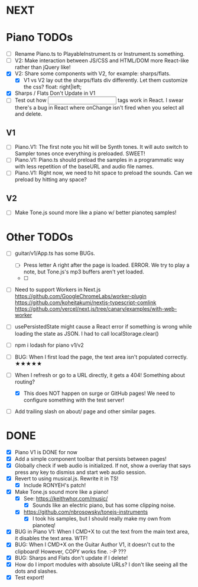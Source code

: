 <!--
- [ ] This is a todo item.
[//]: # (This is a comment. Ugly!)
-->

# NEXT

# Piano TODOs

-   [ ] Rename Piano.ts to PlayableInstrument.ts or Instrument.ts something.
-   [ ] V2: Make interaction between JS/CSS and HTML/DOM more React-like rather than jQuery like!
-   [x] V2: Share some components with V2, for example: sharps/flats.
    -   [x] V1 vs V2 lay out the sharps/flats div differently. Let them customize the css? float: right|left;
-   [x] Sharps / Flats Don't Update in V1
-   [ ] Test out how <input> tags work in React. I swear there's a bug in React where onChange isn't fired when you select all and delete.

## V1

-   [ ] Piano.V1: The first note you hit will be Synth tones. It will auto switch to Sampler tones once everything is preloaded. SWEET!
-   [ ] Piano.V1: Piano.ts should preload the samples in a programmatic way with less repetition of the baseURL and audio file names.
-   [ ] Piano.V1: Right now, we need to hit space to preload the sounds. Can we preload by hitting any space?

## V2

-   [ ] Make Tone.js sound more like a piano w/ better pianoteq samples!

# Other TODOs

-   [ ] guitar/v1/App.ts has some BUGs.

    -   [ ] Press letter A right after the page is loaded. ERROR. We try to play a note, but Tone.js's mp3 buffers aren't yet loaded.
    -   [ ]

-   [ ] Need to support Workers in Next.js
        https://github.com/GoogleChromeLabs/worker-plugin
        https://github.com/koheitakumi/nextjs-typescript-comlink
        https://github.com/vercel/next.js/tree/canary/examples/with-web-worker
-   [ ] usePersistedState might cause a React error if something is wrong while loading the state as JSON. I had to call localStorage.clear()
-   [ ] npm i lodash for piano v1/v2
-   [ ] BUG: When I first load the page, the text area isn't populated correctly. ★★★★★
-   [ ] When I refresh or go to a URL directly, it gets a 404! Something about routing?
    -   [x] This does NOT happen on surge or GitHub pages! We need to configure something with the test server!
-   [ ] Add trailing slash on about/ page and other similar pages.

# DONE

-   [x] Piano V1 is DONE for now
-   [x] Add a simple component toolbar that persists between pages!
-   [x] Globally check if web audio is initialized. If not, show a overlay that says press any key to dismiss and start web audio session.
-   [x] Revert to using musical.js. Rewrite it in TS!
    -   [x] Include RONYEH's patch!
-   [x] Make Tone.js sound more like a piano!
    -   [x] See: https://keithwhor.com/music/
        -   [x] Sounds like an electric piano, but has some clipping noise.
    -   [x] https://github.com/nbrosowsky/tonejs-instruments
        -   [x] I took his samples, but I should really make my own from pianoteq!
-   [x] BUG in Piano V1: When I CMD+X to cut the text from the main text area, it disables the text area. WTF!
-   [x] BUG: When I CMD+X on the Guitar Author V1, it doesn't cut to the clipboard! However, COPY works fine. :-P ???
-   [x] BUG: Sharps and Flats don't update if I delete!
-   [x] How do I import modules with absolute URLs? I don't like seeing all the dots and slashes.
-   [x] Test export!
